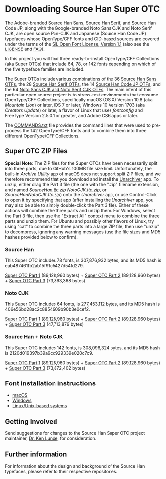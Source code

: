 # Downloading Source Han Super OTC

The Adobe-branded Source Han Sans, Source Han Serif, and Source Han Code JP, along with the Google-branded Noto Sans CJK and Noto Serif CJK, are open source Pan-CJK and Japanese (Source Han Code JP) typefaces whose OpenType/CFF fonts and CID-based sources are covered under the terms of the [SIL Open Font License, Version 1.1](http://scripts.sil.org/OFL) (also see the [LICENSE](LICENSE.txt) and [FAQ](http://scripts.sil.org/cms/scripts/page.php?item_id=OFL-FAQ_web)).

In this project you will find three ready-to-install OpenType/CFF Collections (aka Super OTCs) that include 64, 78, or 142 fonts depending on which of the five typeface families are included.

The Super OTCs include various combinations of the 36 [Source Han Sans OTFs](https://github.com/adobe-fonts/source-han-sans/tree/release/OTF), the 28 [Source Han Serif OTFs](https://github.com/adobe-fonts/source-han-serif/tree/release/OTF), the 14 [Source Han Code JP OTFs](https://github.com/adobe-fonts/source-han-code-jp/tree/release/OTF), and the 64 [Noto Sans CJK and Noto Serif CJK OTFs](https://github.com/googlei18n/noto-cjk). The main intent of this particular open source project is to stress-test environments that consume OpenType/CFF Collections, specifically macOS (OS X) Version 10.8 (aka *Mountain Lion*) or later, iOS 7 or later, Windows 10 Version 1703 (aka *Creators Update*) or later, a flavor of Linux that uses *fontconfig* and FreeType Version 2.5.0.1 or greater, and Adobe CS6 apps or later.

The [COMMANDS.txt](COMMANDS.txt) file provides the command lines that were used to pre-process the 142 OpenType/CFF fonts and to combine them into three different OpenType/CFF Collections.

## Super OTC ZIP Files

**Special Note**: The ZIP files for the Super OTCs have been necessarily split into three parts, due to GitHub's 100MB file size limit. Unfortunately, the built-in *Archive Utility* app of macOS does not support split ZIP files, and we therefore recommend that you download and install the [Unarchiver](http://unarchiver.c3.cx/unarchiver) app. To unzip, either drag the Part 3 file (the one with the ".zip" filename extension, and named *SourceHan.ttc.zip* *NotoCJK.ttc.zip*, or *SourceHanNotoCJK.ttc.zip*) onto the *Unarchiver* app, or use Control-Click to open it by specifying that app (after installing the *Unarchiver* app, you may also be able to simply double-click the Part 3 file). Either of these actions will combine the three parts and unzip them. For Windows, select the Part 3 file, then use the "Extract All" context menu to combine the three parts and unzip them. For Ubuntu and possibly other flavors of Linux, try using "cat" to combine the three parts into a large ZIP file, then use "unzip" to decompress, ignoring any warning messages (use the file sizes and MD5 hashes provided below to confirm).

### Source Han

This Super OTC includes 78 fonts, is 307,876,932 bytes, and its MD5 hash is eab487461fb2ab15f91c5427d54fd279.

[Super OTC Part 1](https://github.com/adobe-fonts/source-han-super-otc/raw/master/SourceHan.ttc.z01) (89,128,960 bytes) + [Super OTC Part 2](https://github.com/adobe-fonts/source-han-super-otc/raw/master/SourceHan.ttc.z02) (89,128,960 bytes) + [Super OTC Part 3](https://github.com/adobe-fonts/source-han-super-otc/raw/master/SourceHan.ttc.zip) (73,863,368 bytes)

### Noto CJK

This Super OTC includes 64 fonts, is 277,453,112 bytes, and its MD5 hash is 406e56bd28ac2c8854909b90b3e0cef2.

[Super OTC Part 1](https://github.com/adobe-fonts/source-han-super-otc/raw/master/NotoCJK.ttc.z01) (89,128,960 bytes) + [Super OTC Part 2](https://github.com/adobe-fonts/source-han-super-otc/raw/master/NotoCJK.ttc.z02) (89,128,960 bytes) + [Super OTC Part 3](https://github.com/adobe-fonts/source-han-super-otc/raw/master/NotoCJK.ttc.zip) (47,713,879 bytes)

### Source Han + Noto CJK

This Super OTC includes 142 fonts, is 308,096,324 bytes, and its MD5 hash is 2120d019397b39a9cd929339e020c7c9.

[Super OTC Part 1](https://github.com/adobe-fonts/source-han-super-otc/raw/master/SourceHanNotoCJK.ttc.z01) (89,128,960 bytes) + [Super OTC Part 2](https://github.com/adobe-fonts/source-han-super-otc/raw/master/SourceHanNotoCJK.ttc.z02) (89,128,960 bytes) + [Super OTC Part 3](https://github.com/adobe-fonts/source-han-super-otc/raw/master/SourceHanNotoCJK.ttc.zip) (73,872,402 bytes)

## Font installation instructions

* [macOS](https://support.apple.com/en-us/HT201749)
* [Windows](https://www.microsoft.com/en-us/Typography/TrueTypeInstall.aspx)
* [Linux/Unix-based systems](https://github.com/adobe-fonts/source-code-pro/issues/17#issuecomment-8967116)

## Getting Involved

Send suggestions for changes to the Source Han Super OTC project maintainer, [Dr. Ken Lunde](mailto:lunde@adobe.com?subject=[GitHub]%20Source%20Han%20Super%20OTC), for consideration.

## Further information

For information about the design and background of the Source Han typefaces, please refer to their respective repositories.
